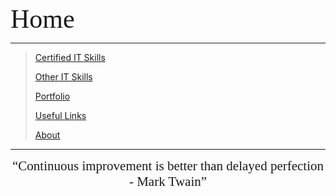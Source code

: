 <span style="font-family:Papyrus; font-size:3em;">Home</span>

---

> [Certified IT Skills](certified_skills.md)
>
> [Other IT Skills](other_skills.md)
>
> [Portfolio](portfolio.md)
>
> [Useful Links](links.md)
> 
> [About](about.md)

---

<center>
<span style="font-family:Papyrus; font-size:1.5em;">
<q>Continuous improvement is better than delayed perfection - Mark Twain</q>
</span>
</center>
